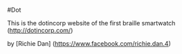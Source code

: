#Dot

This is the dotincorp website of 
the first braille smartwatch (http://dotincorp.com/)

by [Richie Dan] (https://www.facebook.com/richie.dan.4)